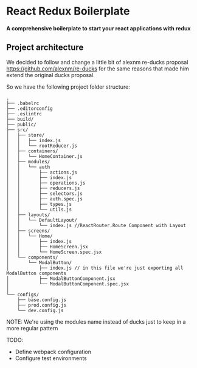 # React Redux Boilerplate

#### A comprehensive boilerplate to start your react applications with redux

## Project architecture

We decided to follow and change a little bit of alexnm re-ducks proposal https://github.com/alexnm/re-ducks for the same reasons that made him extend the original ducks proposal.

So we have the following project folder structure:
```
.
├── .babelrc
├── .editorconfig
├── .eslintrc
├── build/
├── public/
├── src/
│   ├── store/
│   │   ├── index.js
│   │   └── rootReducer.js
│   ├── containers/
│   │   └── HomeContainer.js
│   ├── modules/
│   │   └── auth
│   │       ├── actions.js
│   │       ├── index.js
│   │       ├── operations.js
│   │       ├── reducers.js
│   │       ├── selectors.js
│   │       ├── auth.spec.js
│   │       ├── types.js
│   │       └── utils.js
│   ├── layouts/
│   │   └── DefaultLayout/
│   │       └── index.js //ReactRouter.Route Component with Layout
│   ├── screens/
│   │   └── Home/
│   │       ├── index.js
│   │       ├── HomeScreen.jsx
│   │       └── HomeScreen.spec.jsx
│   └── components/
│       └── ModalButton/
│           ├── index.js // in this file we're just exporting all ModalButton components
│           ├── ModalButtonComponent.jsx
│           └── ModalButtonComponent.spec.jsx
│   
└── configs/
    ├── base.config.js
    ├── prod.config.js
    └── dev.config.js
```
NOTE: We're using the modules name instead of ducks just to keep in a more regular pattern


TODO:
- Define webpack configuration
- Configure test environments
